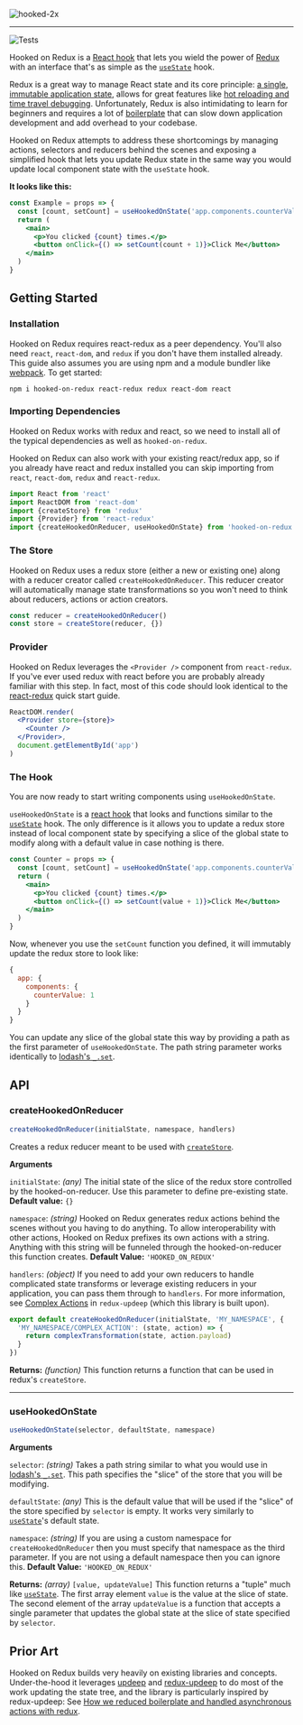 ![hooked-2x](https://user-images.githubusercontent.com/2415156/82620918-b531b980-9ba7-11ea-8d48-369160ff18b5.jpg)

---

![Tests](https://github.com/harryhope/hooked-on-redux/workflows/Tests/badge.svg?branch=master)

Hooked on Redux is a [React hook](https://reactjs.org/docs/hooks-intro.html) that lets you wield the power of [Redux](https://redux.js.org) with an interface that's as simple as the [`useState`](https://reactjs.org/docs/hooks-state.html) hook.

Redux is a great way to manage React state and its core principle: [a single, immutable application state](https://redux.js.org/introduction/three-principles), allows for great features like [hot reloading and time travel debugging](https://www.youtube.com/watch?v=xsSnOQynTHs). Unfortunately, Redux is also intimidating to learn for beginners and requires a lot of [boilerplate](https://redux.js.org/recipes/reducing-boilerplate) that can slow down application development and add overhead to your codebase.

Hooked on Redux attempts to address these shortcomings by managing actions, selectors and reducers behind the scenes and exposing a simplified hook that lets you update Redux state in the same way you would update local component state with the `useState` hook.

**It looks like this:**
```jsx
const Example = props => {
  const [count, setCount] = useHookedOnState('app.components.counterValue', 0)
  return (
    <main>
      <p>You clicked {count} times.</p>
      <button onClick={() => setCount(count + 1)}>Click Me</button>
    </main>
  )
}
```

## Getting Started

### Installation
Hooked on Redux requires react-redux as a peer dependency. You'll also need `react`, `react-dom`, and `redux` if you don't have them installed already. This guide also assumes you are using npm and a module bundler like [webpack](https://webpack.js.org). To get started:
```
npm i hooked-on-redux react-redux redux react-dom react
```

### Importing Dependencies
Hooked on Redux works with redux and react, so we need to install all of the typical dependencies as well as `hooked-on-redux`.

Hooked on Redux can also work with your existing react/redux app, so if you already have react and redux installed you can skip importing from `react`, `react-dom`, `redux` and `react-redux`.

```jsx
import React from 'react'
import ReactDOM from 'react-dom'
import {createStore} from 'redux'
import {Provider} from 'react-redux'
import {createHookedOnReducer, useHookedOnState} from 'hooked-on-redux'
```

### The Store
Hooked on Redux uses a redux store (either a new or existing one) along with a reducer creator called `createHookedOnReducer`. This reducer creator will automatically manage state transformations so you won't need to think about reducers, actions or action creators.

```jsx
const reducer = createHookedOnReducer()
const store = createStore(reducer, {})
```

### Provider 
Hooked on Redux leverages the `<Provider />` component from `react-redux`. If you've ever used redux with react before you are probably already familiar with this step. In fact, most of this code should look identical to the [react-redux](https://react-redux.js.org/introduction/quick-start#provider) quick start guide.

```jsx
ReactDOM.render(
  <Provider store={store}>
    <Counter />
  </Provider>,
  document.getElementById('app')
)
```

### The Hook
You are now ready to start writing components using `useHookedOnState`.

`useHookedOnState` is a [react hook](https://reactjs.org/docs/hooks-intro.html) that looks and functions similar to the [`useState`](https://reactjs.org/docs/hooks-state.html) hook. The only difference is it allows you to update a redux store instead of local component state by specifying a slice of the global state to modify along with a default value in case nothing is there.

```jsx
const Counter = props => {
  const [count, setCount] = useHookedOnState('app.components.counterValue', 0)
  return (
    <main>
      <p>You clicked {count} times.</p>
      <button onClick={() => setCount(value + 1)}>Click Me</button>
    </main>
  )
}
```

Now, whenever you use the `setCount` function you defined, it will immutably update the redux store to look like:
```js
{
  app: {
    components: {
      counterValue: 1
    }
  }
}
```

You can update any slice of the global state this way by providing a path as the first parameter of `useHookedOnState`. The path string parameter works identically to [lodash's `_.set`](https://lodash.com/docs/4.17.15#set).

## API

### createHookedOnReducer
```js
createHookedOnReducer(initialState, namespace, handlers)
```

Creates a redux reducer meant to be used with [`createStore`](https://redux.js.org/api/createstore#createstorereducer-preloadedstate-enhancer).

**Arguments**

`initialState`: _(any)_ The initial state of the slice of the redux store controlled by the hooked-on-reducer. Use this parameter to define pre-existing state. **Default value:** `{}`

`namespace`: _(string)_ Hooked on Redux generates redux actions behind the scenes without you having to do anything. To allow interoperability with other actions, Hooked on Redux prefixes its own actions with a string. Anything with this string will be funneled through the hooked-on-reducer this function creates. **Default Value:** `'HOOKED_ON_REDUX'`

`handlers`: _(object)_ If you need to add your own reducers to handle complicated state transforms or leverage existing reducers in your application, you can pass them through to `handlers`. For more information, see [Complex Actions](https://github.com/algolia/redux-updeep#complex-actions) in `redux-updeep` (which this library is built upon).

```js
export default createHookedOnReducer(initialState, 'MY_NAMESPACE', {
  'MY_NAMESPACE/COMPLEX_ACTION': (state, action) => {
    return complexTransformation(state, action.payload)
  }
})
```

**Returns:** _(function)_ This function returns a function that can be used in redux's `createStore`.

---

### useHookedOnState
```js
useHookedOnState(selector, defaultState, namespace)
```

**Arguments**

`selector`: _(string)_ Takes a path string similar to what you would use in [lodash's `_.set`](https://lodash.com/docs/4.17.15#set). This path specifies the "slice" of the store that you will be modifying.

`defaultState`: _(any)_ This is the default value that will be used if the "slice" of the store specified by `selector` is empty. It works very similarly to [`useState`](https://reactjs.org/docs/hooks-state.html)'s default state.

`namespace`: _(string)_ If you are using a custom namespace for `createHookedOnReducer` then you must specify that namespace as the third parameter. If you are not using a default namespace then you can ignore this. **Default Value:** `'HOOKED_ON_REDUX'`

**Returns:** _(array)_ `[value, updateValue]` This function returns a "tuple" much like [`useState`](https://reactjs.org/docs/hooks-state.html). The first array element `value` is the value at the slice of state. The second element of the array `updateValue` is a function that accepts a single parameter that updates the global state at the slice of state specified by `selector`.

## Prior Art
Hooked on Redux builds very heavily on existing libraries and concepts. Under-the-hood it leverages [updeep](https://github.com/substantial/updeep) and [redux-updeep](https://github.com/algolia/redux-updeep) to do most of the work updating the state tree, and the library is particularly inspired by redux-updeep: See [How we reduced boilerplate and handled asynchronous actions with redux](https://blog.algolia.com/how-we-reduced-boilerplate-and-handled-asynchronous-actions-with-redux/).
